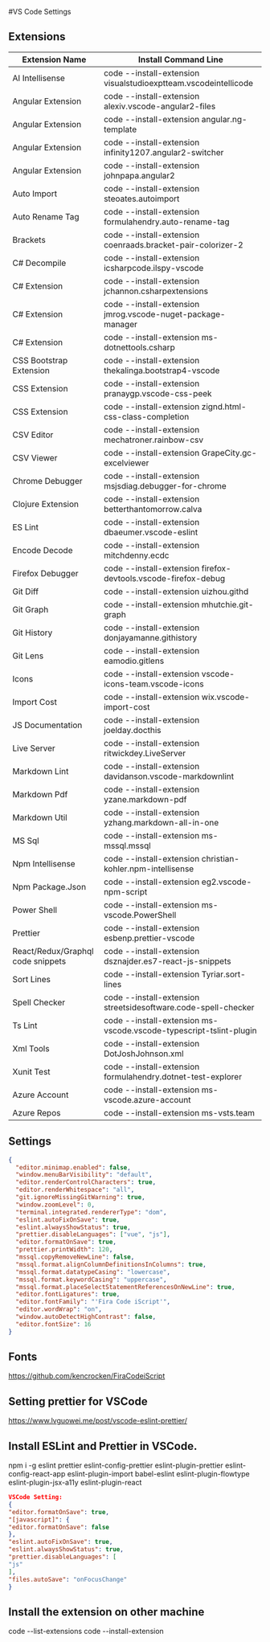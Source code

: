 #VS Code Settings

## Extensions

| Extension Name                    | Install Command Line                                               |
| --------------------------------- | ------------------------------------------------------------------ |
| AI Intellisense                   | code --install-extension visualstudioexptteam.vscodeintellicode    |
| Angular Extension                 | code --install-extension alexiv.vscode-angular2-files              |
| Angular Extension                 | code --install-extension angular.ng-template                       |
| Angular Extension                 | code --install-extension infinity1207.angular2-switcher            |
| Angular Extension                 | code --install-extension johnpapa.angular2                         |
| Auto Import                       | code --install-extension steoates.autoimport                       |
| Auto Rename Tag                   | code --install-extension formulahendry.auto-rename-tag             |
| Brackets                          | code --install-extension coenraads.bracket-pair-colorizer-2        |
| C# Decompile                      | code --install-extension icsharpcode.ilspy-vscode                  |
| C# Extension                      | code --install-extension jchannon.csharpextensions                 |
| C# Extension                      | code --install-extension jmrog.vscode-nuget-package-manager        |
| C# Extension                      | code --install-extension ms-dotnettools.csharp                     |
| CSS Bootstrap Extension           | code --install-extension thekalinga.bootstrap4-vscode              |
| CSS Extension                     | code --install-extension pranaygp.vscode-css-peek                  |
| CSS Extension                     | code --install-extension zignd.html-css-class-completion           |
| CSV Editor                        | code --install-extension mechatroner.rainbow-csv                   |
| CSV Viewer                        | code --install-extension GrapeCity.gc-excelviewer                  |
| Chrome Debugger                   | code --install-extension msjsdiag.debugger-for-chrome              |
| Clojure Extension                 | code --install-extension betterthantomorrow.calva                  |
| ES Lint                           | code --install-extension dbaeumer.vscode-eslint                    |
| Encode Decode                     | code --install-extension mitchdenny.ecdc                           |
| Firefox Debugger                  | code --install-extension firefox-devtools.vscode-firefox-debug     |
| Git Diff                          | code --install-extension uizhou.githd                              |
| Git Graph                         | code --install-extension mhutchie.git-graph                        |
| Git History                       | code --install-extension donjayamanne.githistory                   |
| Git Lens                          | code --install-extension eamodio.gitlens                           |
| Icons                             | code --install-extension vscode-icons-team.vscode-icons            |
| Import Cost                       | code --install-extension wix.vscode-import-cost                    |
| JS Documentation                  | code --install-extension joelday.docthis                           |
| Live Server                       | code --install-extension ritwickdey.LiveServer                     |
| Markdown Lint                     | code --install-extension davidanson.vscode-markdownlint            |
| Markdown Pdf                      | code --install-extension yzane.markdown-pdf                        |
| Markdown Util                     | code --install-extension yzhang.markdown-all-in-one                |
| MS Sql                            | code --install-extension ms-mssql.mssql                            |
| Npm Intellisense                  | code --install-extension christian-kohler.npm-intellisense         |
| Npm Package.Json                  | code --install-extension eg2.vscode-npm-script                     |
| Power Shell                       | code --install-extension ms-vscode.PowerShell                      |
| Prettier                          | code --install-extension esbenp.prettier-vscode                    |
| React/Redux/Graphql code snippets | code --install-extension dsznajder.es7-react-js-snippets           |
| Sort Lines                        | code --install-extension Tyriar.sort-lines                         |
| Spell Checker                     | code --install-extension streetsidesoftware.code-spell-checker     |
| Ts Lint                           | code --install-extension ms-vscode.vscode-typescript-tslint-plugin |
| Xml Tools                         | code --install-extension DotJoshJohnson.xml                        |
| Xunit Test                        | code --install-extension formulahendry.dotnet-test-explorer        |
| Azure Account                     | code --install-extension ms-vscode.azure-account                   |
| Azure Repos                       | code --install-extension ms-vsts.team                              |

## Settings

```json
{
  "editor.minimap.enabled": false,
  "window.menuBarVisibility": "default",
  "editor.renderControlCharacters": true,
  "editor.renderWhitespace": "all",
  "git.ignoreMissingGitWarning": true,
  "window.zoomLevel": 0,
  "terminal.integrated.rendererType": "dom",
  "eslint.autoFixOnSave": true,
  "eslint.alwaysShowStatus": true,
  "prettier.disableLanguages": ["vue", "js"],
  "editor.formatOnSave": true,
  "prettier.printWidth": 120,
  "mssql.copyRemoveNewLine": false,
  "mssql.format.alignColumnDefinitionsInColumns": true,
  "mssql.format.datatypeCasing": "lowercase",
  "mssql.format.keywordCasing": "uppercase",
  "mssql.format.placeSelectStatementReferencesOnNewLine": true,
  "editor.fontLigatures": true,
  "editor.fontFamily": "'Fira Code iScript'",
  "editor.wordWrap": "on",
  "window.autoDetectHighContrast": false,
  "editor.fontSize": 16
}
```

## Fonts

https://github.com/kencrocken/FiraCodeiScript

## Setting prettier for VSCode

https://www.lvguowei.me/post/vscode-eslint-prettier/

## Install ESLint and Prettier in VSCode.

npm i -g eslint prettier eslint-config-prettier eslint-plugin-prettier eslint-config-react-app eslint-plugin-import babel-eslint eslint-plugin-flowtype eslint-plugin-jsx-a11y eslint-plugin-react

```json
VSCode Setting:
{
"editor.formatOnSave": true,
"[javascript]": {
"editor.formatOnSave": false
},
"eslint.autoFixOnSave": true,
"eslint.alwaysShowStatus": true,
"prettier.disableLanguages": [
"js"
],
"files.autoSave": "onFocusChange"
}
```

## Install the extension on other machine

code --list-extensions
code --install-extension <Extension Name>
